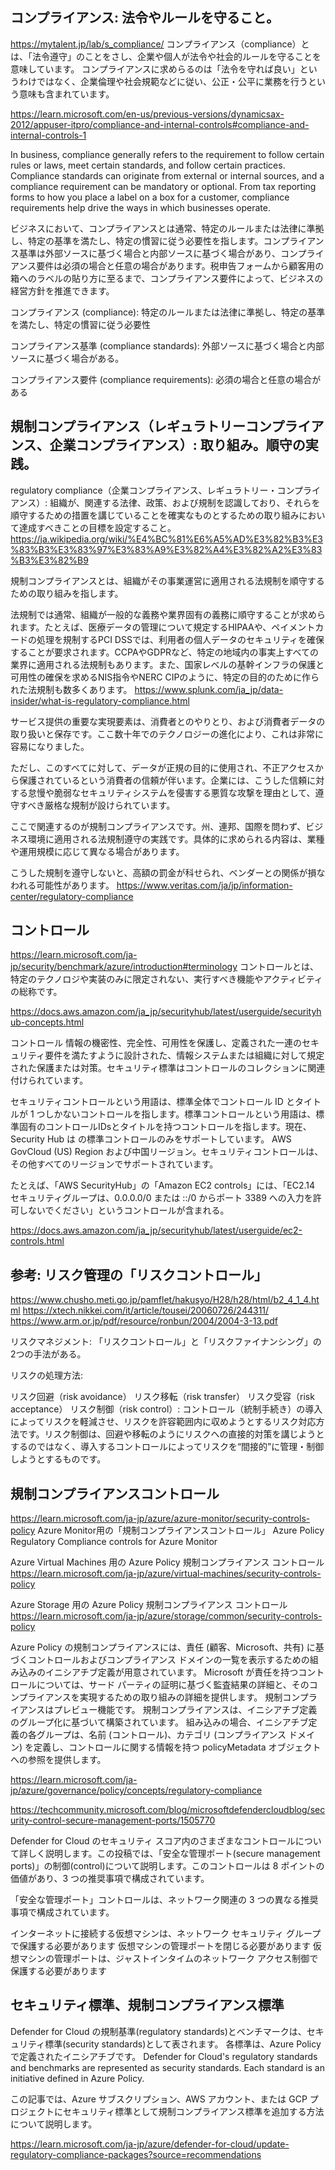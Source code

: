 ## コンプライアンス: 法令やルールを守ること。
  

https://mytalent.jp/lab/s_compliance/
コンプライアンス（compliance）とは、「法令遵守」のことをさし、企業や個人が法令や社会的ルールを守ることを意味しています。
コンプライアンスに求めらるのは「法令を守れば良い」というわけではなく、企業倫理や社会規範などに従い、公正・公平に業務を行うという意味も含まれています。


https://learn.microsoft.com/en-us/previous-versions/dynamicsax-2012/appuser-itpro/compliance-and-internal-controls#compliance-and-internal-controls-1


In business, compliance generally refers to the requirement to follow certain rules or laws, meet certain standards, and follow certain practices. Compliance standards can originate from external or internal sources, and a compliance requirement can be mandatory or optional. From tax reporting forms to how you place a label on a box for a customer, compliance requirements help drive the ways in which businesses operate.

ビジネスにおいて、コンプライアンスとは通常、特定のルールまたは法律に準拠し、特定の基準を満たし、特定の慣習に従う必要性を指します。コンプライアンス基準は外部ソースに基づく場合と内部ソースに基づく場合があり、コンプライアンス要件は必須の場合と任意の場合があります。税申告フォームから顧客用の箱へのラベルの貼り方に至るまで、コンプライアンス要件によって、ビジネスの経営方針を推進できます。


コンプライアンス (compliance): 特定のルールまたは法律に準拠し、特定の基準を満たし、特定の慣習に従う必要性

コンプライアンス基準 (compliance standards): 外部ソースに基づく場合と内部ソースに基づく場合がある。


コンプライアンス要件 (compliance requirements): 必須の場合と任意の場合がある


## 規制コンプライアンス（レギュラトリーコンプライアンス、企業コンプライアンス）: 取り組み。順守の実践。

regulatory compliance（企業コンプライアンス、レギュラトリー・コンプライアンス）: 組織が、関連する法律、政策、および規制を認識しており、それらを順守するための措置を講じていることを確実なものとするための取り組みにおいて達成すべきことの目標を設定すること。
https://ja.wikipedia.org/wiki/%E4%BC%81%E6%A5%AD%E3%82%B3%E3%83%B3%E3%83%97%E3%83%A9%E3%82%A4%E3%82%A2%E3%83%B3%E3%82%B9


規制コンプライアンスとは、組織がその事業運営に適用される法規制を順守するための取り組みを指します。

法規制では通常、組織が一般的な義務や業界固有の義務に順守することが求められます。たとえば、医療データの管理について規定するHIPAAや、ペイメントカードの処理を規制するPCI DSSでは、利用者の個人データのセキュリティを確保することが要求されます。CCPAやGDPRなど、特定の地域内の事実上すべての業界に適用される法規制もあります。また、国家レベルの基幹インフラの保護と可用性の確保を求めるNIS指令やNERC CIPのように、特定の目的のために作られた法規制も数多くあります。
https://www.splunk.com/ja_jp/data-insider/what-is-regulatory-compliance.html

サービス提供の重要な実現要素は、消費者とのやりとり、および消費者データの取り扱いと保存です。ここ数十年でのテクノロジーの進化により、これは非常に容易になりました。

ただし、このすべてに対して、データが正規の目的に使用され、不正アクセスから保護されているという消費者の信頼が伴います。企業には、こうした信頼に対する怠慢や脆弱なセキュリティシステムを侵害する悪質な攻撃を理由として、遵守すべき厳格な規制が設けられています。

ここで関連するのが規制コンプライアンスです。州、連邦、国際を問わず、ビジネス環境に適用される法規制遵守の実践です。具体的に求められる内容は、業種や運用規模に応じて異なる場合があります。

こうした規制を遵守しないと、高額の罰金が科せられ、ベンダーとの関係が損なわれる可能性があります。
https://www.veritas.com/ja/jp/information-center/regulatory-compliance

## コントロール

https://learn.microsoft.com/ja-jp/security/benchmark/azure/introduction#terminology
コントロールとは、特定のテクノロジや実装のみに限定されない、実行すべき機能やアクティビティの総称です。	


https://docs.aws.amazon.com/ja_jp/securityhub/latest/userguide/securityhub-concepts.html

コントロール
情報の機密性、完全性、可用性を保護し、定義された一連のセキュリティ要件を満たすように設計された、情報システムまたは組織に対して規定された保護または対策。セキュリティ標準はコントロールのコレクションに関連付けられています。

セキュリティコントロールという用語は、標準全体でコントロール ID とタイトルが 1 つしかないコントロールを指します。標準コントロールという用語は、標準固有のコントロールIDsとタイトルを持つコントロールを指します。現在、Security Hub は の標準コントロールのみをサポートしています。 AWS GovCloud (US) Region および中国リージョン。セキュリティコントロールは、その他すべてのリージョンでサポートされています。

たとえば、「AWS SecurityHub」の「Amazon EC2 controls」には、「EC2.14 セキュリティグループは、0.0.0.0/0 または ::/0 からポート 3389 への入力を許可しないでください」というコントロールが含まれる。

https://docs.aws.amazon.com/ja_jp/securityhub/latest/userguide/ec2-controls.html

## 参考: リスク管理の「リスクコントロール」

https://www.chusho.meti.go.jp/pamflet/hakusyo/H28/h28/html/b2_4_1_4.html
https://xtech.nikkei.com/it/article/tousei/20060726/244311/
https://www.arm.or.jp/pdf/resource/ronbun/2004/2004-3-13.pdf

リスクマネジメント: 「リスクコントロール」と「リスクファイナンシング」の2つの手法がある。

リスクの処理方法: 

リスク回避（risk avoidance）
リスク移転（risk transfer）
リスク受容（risk acceptance）
リスク制御（risk control）: コントロール（統制手続き）の導入によってリスクを軽減させ、リスクを許容範囲内に収めようとするリスク対応方法です。リスク制御は、回避や移転のようにリスクへの直接的対策を講じようとするのではなく、導入するコントロールによってリスクを“間接的”に管理・制御しようとするものです。


## 規制コンプライアンスコントロール

https://learn.microsoft.com/ja-jp/azure/azure-monitor/security-controls-policy
Azure Monitor用の「規制コンプライアンスコントロール」
Azure Policy Regulatory Compliance controls for Azure Monitor


Azure Virtual Machines 用の Azure Policy 規制コンプライアンス コントロール
https://learn.microsoft.com/ja-jp/azure/virtual-machines/security-controls-policy

Azure Storage 用の Azure Policy 規制コンプライアンス コントロール
https://learn.microsoft.com/ja-jp/azure/storage/common/security-controls-policy

Azure Policy の規制コンプライアンスには、責任 (顧客、Microsoft、共有) に基づくコントロールおよびコンプライアンス ドメインの一覧を表示するための組み込みのイニシアチブ定義が用意されています。 Microsoft が責任を持つコントロールについては、サード パーティの証明に基づく監査結果の詳細と、そのコンプライアンスを実現するための取り組みの詳細を提供します。
規制コンプライアンスはプレビュー機能です。 
規制コンプライアンスは、イニシアチブ定義のグループ化に基づいて構築されています。 
組み込みの場合、イニシアチブ定義の各グループは、名前 (コントロール)、カテゴリ (コンプライアンス ドメイン) を定義し、コントロールに関する情報を持つ policyMetadata オブジェクトへの参照を提供します。

https://learn.microsoft.com/ja-jp/azure/governance/policy/concepts/regulatory-compliance

https://techcommunity.microsoft.com/blog/microsoftdefendercloudblog/security-control-secure-management-ports/1505770

Defender for Cloud のセキュリティ スコア内のさまざまなコントロールについて詳しく説明します。この投稿では、「安全な管理ポート(secure management ports)」の制御(control)について説明します。このコントロールは 8 ポイントの価値があり、3 つの推奨事項で構成されています。

「安全な管理ポート」コントロールは、ネットワーク関連の 3 つの異なる推奨事項で構成されています。

インターネットに接続する仮想マシンは、ネットワーク セキュリティ グループで保護する必要があります
仮想マシンの管理ポートを閉じる必要があります
仮想マシンの管理ポートは、ジャストインタイムのネットワーク アクセス制御で保護する必要があります

## セキュリティ標準、規制コンプライアンス標準

Defender for Cloud の規制基準(regulatory standards)とベンチマークは、セキュリティ標準(security standards)として表されます。 各標準は、Azure Policy で定義されたイニシアチブです。
Defender for Cloud's regulatory standards and benchmarks are represented as security standards. Each standard is an initiative defined in Azure Policy.

この記事では、Azure サブスクリプション、AWS アカウント、または GCP プロジェクトにセキュリティ標準として規制コンプライアンス標準を追加する方法について説明します。

https://learn.microsoft.com/ja-jp/azure/defender-for-cloud/update-regulatory-compliance-packages?source=recommendations


